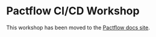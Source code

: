 # Pactflow CI/CD Workshop

This workshop has been moved to the [Pactflow docs site](https://docs.pactflow.io/docs/workshops/ci-cd).
